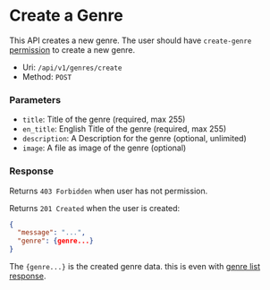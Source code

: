 # Create a Genre
This API creates a new genre.
The user should have `create-genre` [permission](../../permissions.md) to create a new genre.

- Uri: `/api/v1/genres/create`
- Method: `POST`

### Parameters
- `title`: Title of the genre (required, max 255)
- `en_title`: English Title of the genre (required, max 255)
- `description`: A Description for the genre (optional, unlimited)
- `image`: A file as image of the genre (optional)

### Response
Returns `403 Forbidden` when user has not permission.

Returns `201 Created` when the user is created:

```json
{
  "message": "...",
  "genre": {genre...}
}
```

The `{genre...}` is the created genre data. this is even with [genre list response](list.md).
